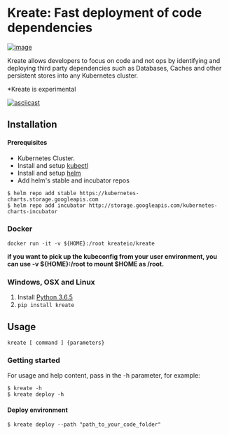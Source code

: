 # Kreate: Fast deployment of code dependencies

[![image](https://travis-ci.org/kreate-io/kreate.svg?branch=master)](https://travis-ci.org/kreate-io/kreate)

Kreate allows developers to focus on code and not ops by identifying and deploying third party dependencies such as Databases, Caches and other persistent stores into any Kubernetes cluster.

*Kreate is experimental

[![asciicast](https://asciinema.org/a/178016.png)](https://asciinema.org/a/178016)

## Installation

#### Prerequisites 
* Kubernetes Cluster.
* Install and setup [kubectl](https://kubernetes.io/docs/tasks/tools/install-kubectl/)
* Install and setup [helm](https://docs.helm.sh/using_helm/)
* Add helm's stable and incubator repos
```
$ helm repo add stable https://kubernetes-charts.storage.googleapis.com
$ helm repo add incubator http://storage.googleapis.com/kubernetes-charts-incubator
```

### Docker
```
docker run -it -v ${HOME}:/root kreateio/kreate
```

**if you want to pick up the kubeconfig from your user environment, you can use -v ${HOME}:/root to mount $HOME as /root.**

### Windows, OSX and Linux

1. Install [Python 3.6.5](https://www.python.org/downloads/release/python-365/)
2. ```pip install kreate```

## Usage
```
kreate [ command ] {parameters}
 ```

### Getting started
For usage and help content, pass in the -h parameter, for example:
```
$ kreate -h
$ kreate deploy -h
```

#### Deploy environment
```
$ kreate deploy --path "path_to_your_code_folder"
```